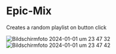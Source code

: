 # Epic-Mix
Creates a random playlist on button click


![Bildschirmfoto 2024-01-01 um 23 47 32](https://github.com/yungeenMJ/Epic-Mix/assets/127711513/92747c60-5069-42c5-87d7-ee3c1550fdb7)
![Bildschirmfoto 2024-01-01 um 23 47 42](https://github.com/yungeenMJ/Epic-Mix/assets/127711513/537d692b-2c3e-4b86-8ed8-32dacef53ee1)

